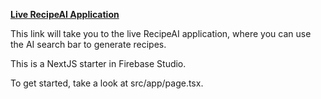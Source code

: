 

**[Live RecipeAI Application](https://firebase-studio-kappa.vercel.app/)**

This link will take you to the live RecipeAI application, where you can use the AI search bar to generate recipes.

This is a NextJS starter in Firebase Studio.

To get started, take a look at src/app/page.tsx.



